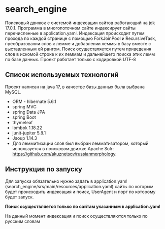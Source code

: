# search_engine
Поисковый движок с системой индексации сайтов работающий на jdk 17.0.1. Программа в многопоточном сайте индексирует сайты перечисленные в application.yaml. 
Индексация происходит путем прохода по каждой странице с помощью ForkJoinPool и RecursiveTask, преобразовании слов к лемме и добавлении леммы в базу вместе с выставленным ей рангом.
Поиск осуществляется путем приведения слов в искомой строке к их леммам и дальнейшего поиска этих лемм по базе данных.
Проект работает только с кодировкой UTF-8
## Список используемых технологий ##
Проект написан на java 17, в качестве базы данных была выбрана MySQL.
* ORM - hibernate 5.6.1
* spring MVC 
* spring Data JPA
* spring Boot
* thymeleaf
* lombok 1.18.22
* junit-jupiter 5.8.1
* Jsoup 1.14.3
* Для леммитизации слов был выбран лемматизатором, который используется в поисковом движке
Apache Solr: https://github.com/akuznetsov/russianmorphology.
## Инструкция по запуску ##
Для запуска обязательно нужно задать в application.yaml (search_engine/srs/main/resources/application.yaml) сайты по которым будет происходить индексация и поиск, UserAgent и порт по которому будет запуск.
  
  **Поиск осуществляется только по сайтам указанным в application.yaml**
  
  На данный момент индексация и поиск осуществляются только по русским словам
